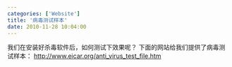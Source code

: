 ```yaml
---
categories: ['Website']
title: '病毒测试样本'
date: 2010-11-28 10:04:00
---
```

我们在安装好杀毒软件后，如何测试下效果呢？
下面的网站给我们提供了病毒测试样本：
<a href="http://www.eicar.org/anti_virus_test_file.htm">http://www.eicar.org/anti_virus_test_file.htm</a>

